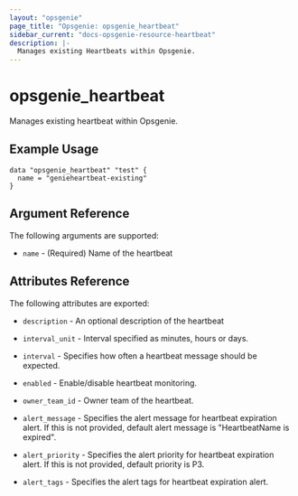 ```yaml
---
layout: "opsgenie"
page_title: "Opsgenie: opsgenie_heartbeat"
sidebar_current: "docs-opsgenie-resource-heartbeat"
description: |-
  Manages existing Heartbeats within Opsgenie.
---
```


# opsgenie_heartbeat

Manages existing heartbeat within Opsgenie.

## Example Usage

```hcl
data "opsgenie_heartbeat" "test" {
  name = "genieheartbeat-existing"
}
```

## Argument Reference

The following arguments are supported:

* `name` - (Required) Name of the heartbeat


## Attributes Reference

The following attributes are exported:

* `description` -  An optional description of the heartbeat

* `interval_unit` - Interval specified as minutes, hours or days.

* `interval` - Specifies how often a heartbeat message should be expected.

* `enabled` -  Enable/disable heartbeat monitoring.

* `owner_team_id` - Owner team of the heartbeat.

* `alert_message` - Specifies the alert message for heartbeat expiration alert. If this is not provided, default alert message is "HeartbeatName is expired".

* `alert_priority` - Specifies the alert priority for heartbeat expiration alert. If this is not provided, default priority is P3.

* `alert_tags` - Specifies the alert tags for heartbeat expiration alert.

